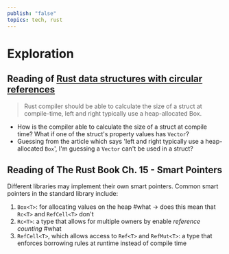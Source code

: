 ```yaml
---
publish: "false"
topics: tech, rust
---
```

# Exploration

## Reading of [Rust data structures with circular references](https://eli.thegreenplace.net/2021/rust-data-structures-with-circular-references/ "Permalink to Rust data structures with circular references")

> Rust compiler should be able to calculate the size of a struct at compile-time, left and right typically use a heap-allocated Box.

- How is the compiler able to calculate the size of a struct at compile time? What if one of the struct's property values has `Vector`?
- Guessing from the article which says 'left and right typically use a heap-allocated `Box`', I'm guessing a `Vector` can't be used in a struct?

## Reading of The Rust Book Ch. 15 - Smart Pointers

Different libraries may implement their own smart pointers. Common smart pointers in the standard library include:

1. `Box<T>`: for allocating values on the heap #what -> does this mean that `Rc<T>` and `RefCell<T>` don't 
2. `Rc<T>`: a type that allows for multiple owners by enable *reference counting* #what
3. `RefCell<T>`, which allows access to `Ref<T>` and `RefMut<T>`: a type that enforces borrowing rules at runtime instead of compile time
